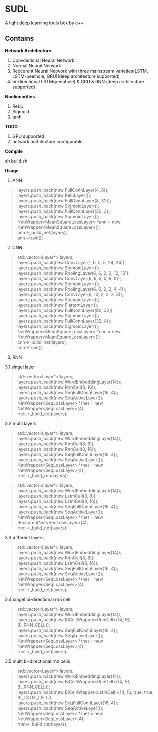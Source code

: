 # SUDL

A light deep learning tools box by c++

## Contains

**Network Architecture**
1. Convolutional Neural Network 
2. Normal Neural Network
3. Reccurent Neural Network with three mainstream varieties(LSTM, LSTM-peelhole, GRU)(deep architecture supported)
4. bi-directional LSTM(peephole) & GRU & RNN (deep architecture supported)

**Nonlinearities**
1. ReLU
2. Sigmoid
3. tanh

**TODO**
1. GPU supported
2. network architecture configurable 

**Compile**

sh build.sh

**Usage**

1. ANN
> layers.push_back(new FullConnLayer(4, 8));  </br>
layers.push_back(new ReluLayer());  </br>
layers.push_back(new FullConnLayer(8, 32));  </br>
layers.push_back(new SigmoidLayer());  </br>
layers.push_back(new FullConnLayer(32, 3));   </br>
layers.push_back(new SigmoidLayer());  </br>
NetWrapper\<MeanSquareLossLayer\> *ann = new NetWrapper\<MeanSquareLossLayer\>();  </br>
ann->_build_net(layers); </br>
ann->train(); </br>

2. CNN
> std::vector<Layer*> layers; </br>
layers.push_back(new ConvLayer(1, 6, 5, 5, 24, 24)); </br>
layers.push_back(new SigmoidLayer()); </br>
layers.push_back(new PoolingLayer(6, 6, 2, 2, 12, 12)); </br>
layers.push_back(new ConvLayer(6, 6, 5, 5, 8, 8)); </br>
layers.push_back(new SigmoidLayer()); </br>
layers.push_back(new PoolingLayer(6, 6, 2, 2, 4, 4)); </br>
layers.push_back(new ConvLayer(6, 10, 2, 2, 3, 3)); </br>
layers.push_back(new SigmoidLayer()); </br>
layers.push_back(new FlatternLayer()); </br>
layers.push_back(new FullConnLayer(90, 32)); </br>
layers.push_back(new SigmoidLayer()); </br>
layers.push_back(new FullConnLayer(32, 4)); </br>
layers.push_back(new SigmoidLayer()); </br>
NetWrapper\<MeanSquareLossLayer\> *cnn = new NetWrapper\<MeanSquareLossLayer\>(); </br>
cnn->_build_net(layers); </br>
cnn->train();

3. RNN 

3.1 singel layer
> std::vector<Layer*> layers; </br>
layers.push_back(new WordEmbeddingLayer(14)); </br>
layers.push_back(new RnnCell(8, 16)); </br>
layers.push_back(new SeqFullConnLayer(16, 4)); </br>
layers.push_back(new SeqActiveLayer()); </br>
NetWrapper\<SeqLossLayer\> *rnet = new NetWrapper\<SeqLossLayer\>(4); </br>
rnet->_build_net(layers);  </br>

3.2 multi layers
> std::vector<Layer*> layers; </br>
layers.push_back(new WordEmbeddingLayer(14)); </br>
layers.push_back(new RnnCell(8, 8)); </br>
layers.push_back(new RnnCell(8, 16)); </br>
layers.push_back(new SeqFullConnLayer(16, 4)); </br>
layers.push_back(new SeqActiveLayer()); </br>
NetWrapper\<SeqLossLayer\> *rnet = new NetWrapper\<SeqLossLayer\>(4); </br>
rnet->_build_rnn(layers);  </br>

> std::vector<Layer*> layers; </br>
layers.push_back(new WordEmbeddingLayer(14)); </br>
layers.push_back(new LstmCell(8, 8)); </br>
layers.push_back(new LstmCell(8, 16)); </br>
layers.push_back(new SeqFullConnLayer(16, 4)); </br>
layers.push_back(new SeqActiveLayer()); </br>
NetWrapper\<SeqLossLayer\> *rnet = new ReccurentNet\<SeqLossLayer\>(4); </br>
rnet->_build_net(layers);  </br>


3.3 different layers
> std::vector<Layer*> layers; </br>
layers.push_back(new WordEmbeddingLayer(14)); </br>
layers.push_back(new RnnCell(8, 8)); </br>
layers.push_back(new LstmCell(8, 16)); </br>
layers.push_back(new SeqFullConnLayer(16, 4)); </br>
layers.push_back(new SeqActiveLayer()); </br>
NetWrapper\<SeqLossLayer\> *rnet = new NetWrapper\<SeqLossLayer\>(4); </br>
rnet->_build_net(layers);  </br>

3.4 singel bi-directional rnn cell
>std::vector<Layer*> layers; </br>
layers.push_back(new WordEmbeddingLayer(14)); </br>
layers.push_back(new BiCellWrapper\<RnnCell\>(14, 16, BI_RNN_CELL)); </br>
layers.push_back(new SeqFullConnLayer(16, 4)); </br>
layers.push_back(new SeqActiveLayer()); </br>
NetWrapper\<SeqLossLayer\> *rnet = new NetWrapper\<SeqLossLayer\>(4); </br>
rnet->_build_net(layers);  </br>

3.5 multi bi-directional rnn cells
>std::vector<Layer*> layers; </br>
layers.push_back(new WordEmbeddingLayer(14)); </br>
layers.push_back(new BiCellWrapper\<RnnCell\>(14, 16, BI_RNN_CELL)); </br>
layers.push_back(new BiCellWrapper\<LstmCell\>(14, 16, true, true, BI_LSTM_CELL)); </br>
layers.push_back(new SeqFullConnLayer(16, 4)); </br>
layers.push_back(new SeqActiveLayer()); </br>
NetWrapper\<SeqLossLayer\> *rnet = new NetWrapper\<SeqLossLayer\>(4); </br>
rnet->_build_net(layers);  </br>

